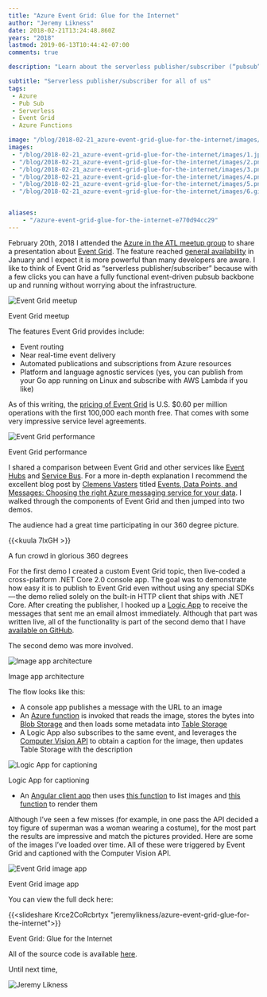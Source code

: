 ```yaml
---
title: "Azure Event Grid: Glue for the Internet"
author: "Jeremy Likness"
date: 2018-02-21T13:24:48.860Z
years: "2018"
lastmod: 2019-06-13T10:44:42-07:00
comments: true

description: "Learn about the serverless publisher/subscriber (“pubsub”) service in Azure called Event Grid. Includes presentation, photos, and source code."

subtitle: "Serverless publisher/subscriber for all of us"
tags:
 - Azure 
 - Pub Sub 
 - Serverless 
 - Event Grid 
 - Azure Functions 

image: "/blog/2018-02-21_azure-event-grid-glue-for-the-internet/images/1.jpeg" 
images:
 - "/blog/2018-02-21_azure-event-grid-glue-for-the-internet/images/1.jpeg" 
 - "/blog/2018-02-21_azure-event-grid-glue-for-the-internet/images/2.png" 
 - "/blog/2018-02-21_azure-event-grid-glue-for-the-internet/images/3.png" 
 - "/blog/2018-02-21_azure-event-grid-glue-for-the-internet/images/4.png" 
 - "/blog/2018-02-21_azure-event-grid-glue-for-the-internet/images/5.png" 
 - "/blog/2018-02-21_azure-event-grid-glue-for-the-internet/images/6.gif" 


aliases:
    - "/azure-event-grid-glue-for-the-internet-e770d94cc29"
---
```


February 20th, 2018 I attended the [Azure in the ATL meetup group](https://www.meetup.com/Azure-in-the-ATL/events/243464450/) to share a presentation about [Event Grid](https://aka.ms/event-docs). The feature reached [general availability](https://jlik.me/cwr) in January and I expect it is more powerful than many developers are aware. I like to think of Event Grid as “serverless publisher/subscriber” because with a few clicks you can have a fully functional event-driven pubsub backbone up and running without worrying about the infrastructure.

![Event Grid meetup](/blog/2018-02-21_azure-event-grid-glue-for-the-internet/images/1.jpeg)
<figcaption>Event Grid meetup</figcaption>

The features Event Grid provides include:

* Event routing
* Near real-time event delivery
* Automated publications and subscriptions from Azure resources
* Platform and language agnostic services (yes, you can publish from your Go app running on Linux and subscribe with AWS Lambda if you like)

As of this writing, the [pricing of Event Grid](https://jlik.me/cws) is U.S. $0.60 per million operations with the first 100,000 each month free. That comes with some very impressive service level agreements.

![Event Grid performance](/blog/2018-02-21_azure-event-grid-glue-for-the-internet/images/2.png)
<figcaption>Event Grid performance</figcaption>

I shared a comparison between Event Grid and other services like [Event Hubs](https://jlik.me/cwt) and [Service Bus](https://jlik.me/cwu). For a more in-depth explanation I recommend the excellent blog post by [Clemens Vasters](https://twitter.com/clemensv) titled [Events, Data Points, and Messages: Choosing the right Azure messaging service for your data](https://jlik.me/cwv). I walked through the components of Event Grid and then jumped into two demos.

The audience had a great time participating in our 360 degree picture.

{{<kuula 7lxGH >}}
<figcaption>A fun crowd in glorious 360 degrees</figcaption>

For the first demo I created a custom Event Grid topic, then live-coded a cross-platform .NET Core 2.0 console app. The goal was to demonstrate how easy it is to publish to Event Grid even without using any special SDKs — the demo relied solely on the built-in HTTP client that ships with .NET Core. After creating the publisher, I hooked up a [Logic App](https://jlik.me/cww) to receive the messages that sent me an email almost immediately. Although that part was written live, all of the functionality is part of the second demo that I have [available on GitHub](https://github.com/JeremyLikness/Event-Grid-Glue).

The second demo was more involved.

![Image app architecture](/blog/2018-02-21_azure-event-grid-glue-for-the-internet/images/3.png)
<figcaption>Image app architecture</figcaption>

The flow looks like this:

* A console app publishes a message with the URL to an image
* An <i class="fab fa-github"></i> [Azure function](https://github.com/JeremyLikness/Event-Grid-Glue/blob/master/ImageGrabber/ImageGrabberHost.cs#L22-L92) is invoked that reads the image, stores the bytes into [Blob Storage](https://jlik.me/cwx) and then loads some metadata into [Table Storage](https://jlik.me/cwy)
* A Logic App also subscribes to the same event, and leverages the [Computer Vision API](https://jlik.me/cwz) to obtain a caption for the image, then updates Table Storage with the description

![Logic App for captioning](/blog/2018-02-21_azure-event-grid-glue-for-the-internet/images/4.png)
<figcaption>Logic App for captioning</figcaption>

* An <i class="fab fa-github"></i> [Angular client app](https://github.com/JeremyLikness/Event-Grid-Glue/tree/master/imageApp/src/app) then uses <i class="fab fa-github"></i> [this function](https://github.com/JeremyLikness/Event-Grid-Glue/blob/master/ImageGrabber/ImageGrabberHost.cs#L193-L209) to list images and <i class="fab fa-github"></i> [this function](https://github.com/JeremyLikness/Event-Grid-Glue/blob/master/ImageGrabber/ImageGrabberHost.cs#L138-L191) to render them

Although I’ve seen a few misses (for example, in one pass the API decided a toy figure of superman was a woman wearing a costume), for the most part the results are impressive and match the pictures provided. Here are some of the images I’ve loaded over time. All of these were triggered by Event Grid and captioned with the Computer Vision API.

![Event Grid image app](/blog/2018-02-21_azure-event-grid-glue-for-the-internet/images/5.png)
<figcaption>Event Grid image app</figcaption>

You can view the full deck here:

{{<slideshare Krce2CoRcbrtyx "jeremylikness/azure-event-grid-glue-for-the-internet">}}
<figcaption>Event Grid: Glue for the Internet</figcaption>

All of the source code is available <i class="fab fa-github"></i> [here](https://github.com/JeremyLikness/Event-Grid-Glue).

Until next time,

![Jeremy Likness](/blog/2018-02-21_azure-event-grid-glue-for-the-internet/images/6.gif)
